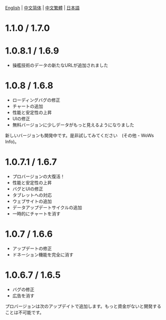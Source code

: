 [English](https://github.com/HenryQuan/WoWs-Info-Re/blob/master/log/en.md) | [中文简体](https://github.com/HenryQuan/WoWs-Info-Re/blob/master/log/zh.md) | [中文繁體](https://github.com/HenryQuan/WoWs-Info-Re/blob/master/log/zh-hant.md) | [日本語](https://github.com/HenryQuan/WoWs-Info-Re/blob/master/log/ja.md)

# 1.1.0 / 1.7.0


# 1.0.8.1 / 1.6.9
- 操艦技術のデータの新たなURLが追加されました

# 1.0.8 / 1.6.8
- ローディングバグの修正
- チャートの追加
- 性能と安定性の上昇
- UIの修正
- 無料バージョンに少しデータがもっと見えるようになりました

新しいバージョンも開発中です。是非試してみてください　(その他 - WoWs Info)。

# 1.0.7.1 / 1.6.7
- プロバージョンの大復活！
- 性能と安定性の上昇
- バグとUIの修正
- タブレットへの対応
- ウェブサイトの追加
- データアップデートサイクルの追加
- 一時的にチャートを消す

# 1.0.7 / 1.6.6
- アップデートの修正
- ドネーション機能を完全に消す

# 1.0.6.7 / 1.6.5
- バグの修正
- 広告を消す

プロバージョンは次のアップデイトで追加します。もっと資金がないと開発することは不可能です。
